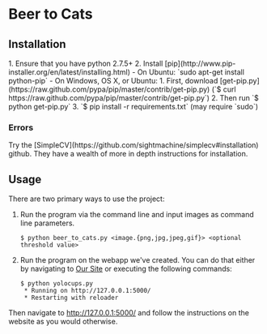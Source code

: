 <h1>Beer to Cats</h1>

<h2>Installation</h2>
1. Ensure that you have python 2.7.5+
2. Install [pip](http://www.pip-installer.org/en/latest/installing.html)
    - On Ubuntu: `sudo apt-get install python-pip`
    - On Windows, OS X, or Ubuntu: 
        1. First, download [get-pip.py](https://raw.github.com/pypa/pip/master/contrib/get-pip.py) (`$ curl https://raw.github.com/pypa/pip/master/contrib/get-pip.py`)
        2. Then run `$ python get-pip.py`
3. `$ pip install -r requirements.txt` (may require `sudo`)

<h3>Errors</h3>
Try the [SimpleCV](https://github.com/sightmachine/simplecv#installation) github. They have a wealth of more in depth instructions for installation.

<h2>Usage</h2>
There are two primary ways to use the project:

1. Run the program via the command line and input images as command line parameters.
    ```
    $ python beer_to_cats.py <image.{png,jpg,jpeg,gif}> <optional threshold value>
    ```

2. Run the program on the webapp we've created. You can do that either by navigating to [Our Site](www.yolo.me) or executing the following commands:
    ```
    $ python yolocups.py
     * Running on http://127.0.0.1:5000/
     * Restarting with reloader
    ```
Then navigate to http://127.0.0.1:5000/ and follow the instructions on the website as you would otherwise.
